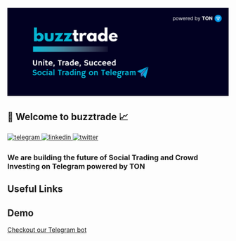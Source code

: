 ![buzztrade Banner](https://raw.githubusercontent.com/buzztrade/.github/main/profile/BuzzTrade-Banner.png)

<h2>👋 Welcome to buzztrade 📈</h2>
<a href="https://t.me/buzztradeHQ" target="_blank">
<img src=https://img.shields.io/badge/Telegram-%2300acee.svg?style=for-the-badge&logo=telegram&logoColor=white alt=telegram style="margin-bottom: 5px;" />
</a>
<a href="https://linkedin.com/company/buzztrade" target="_blank">
<img src=https://img.shields.io/badge/linkedin-%2300acee.svg?color=405DE6&style=for-the-badge&logo=linkedin&logoColor=white alt=linkedin style="margin-bottom: 5px;" />
</a>
<a href="https://twitter.com/buzztradeHQ" target="_blank">
<img src=https://img.shields.io/badge/twitter-%2300acee.svg?color=1DA1F2&style=for-the-badge&logo=twitter&logoColor=white alt=twitter style="margin-bottom: 5px;" />
</a>


<h3> We are building the future of Social Trading and Crowd Investing on Telegram powered by TON <h3>

<h2> Useful Links </h2>


<h2> Demo </h2>
<a href="https://t.me/BuzzTradeBot" target="_blank">Checkout our Telegram bot</a> 


